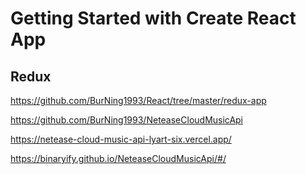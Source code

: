 # Getting Started with Create React App

## Redux

<https://github.com/BurNing1993/React/tree/master/redux-app>

https://github.com/BurNing1993/NeteaseCloudMusicApi

https://netease-cloud-music-api-lyart-six.vercel.app/

https://binaryify.github.io/NeteaseCloudMusicApi/#/